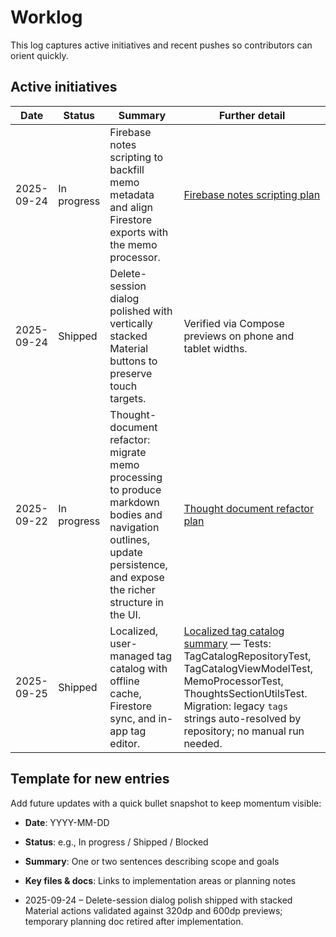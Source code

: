 # Worklog

This log captures active initiatives and recent pushes so contributors can orient quickly.

## Active initiatives

| Date       | Status      | Summary | Further detail |
| ---------- | ----------- | ------- | -------------- |
| 2025-09-24 | In progress | Firebase notes scripting to backfill memo metadata and align Firestore exports with the memo processor. | [Firebase notes scripting plan](thoughts/firebase-notes-scripts.md) |
| 2025-09-24 | Shipped     | Delete-session dialog polished with vertically stacked Material buttons to preserve touch targets. | Verified via Compose previews on phone and tablet widths. |
| 2025-09-22 | In progress | Thought-document refactor: migrate memo processing to produce markdown bodies and navigation outlines, update persistence, and expose the richer structure in the UI. | [Thought document refactor plan](thoughts/thought-document-plan.md) |
| 2025-09-25 | Shipped | Localized, user-managed tag catalog with offline cache, Firestore sync, and in-app tag editor. | [Localized tag catalog summary](thoughts/tag-catalog-plan.md) — Tests: TagCatalogRepositoryTest, TagCatalogViewModelTest, MemoProcessorTest, ThoughtsSectionUtilsTest. Migration: legacy `tags` strings auto-resolved by repository; no manual run needed. |

## Template for new entries

Add future updates with a quick bullet snapshot to keep momentum visible:

- **Date**: YYYY-MM-DD
- **Status**: e.g., In progress / Shipped / Blocked
- **Summary**: One or two sentences describing scope and goals
- **Key files & docs**: Links to implementation areas or planning notes

- 2025-09-24 – Delete-session dialog polish shipped with stacked Material actions validated against 320dp and 600dp previews; temporary planning doc retired after implementation.

